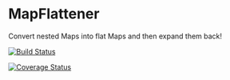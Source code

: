 # MapFlattener

Convert nested Maps into flat Maps and then expand them back!

[![Build Status](https://travis-ci.org/nathanmyles/MapFlattener.svg?branch=master)](https://travis-ci.org/nathanmyles/MapFlattener)

[![Coverage Status](https://coveralls.io/repos/github/nathanmyles/MapFlattener/badge.svg?branch=master)](https://coveralls.io/github/nathanmyles/MapFlattener?branch=master)

